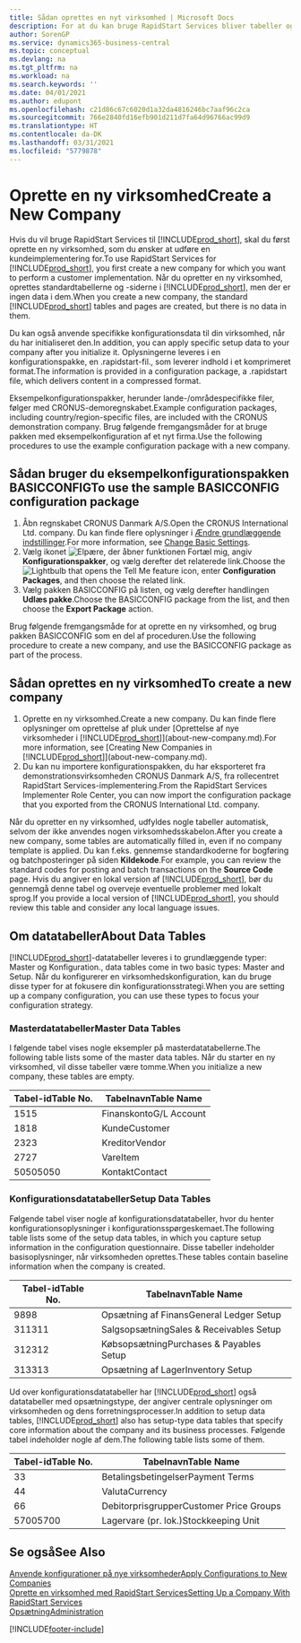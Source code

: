 ```yaml
---
title: Sådan oprettes en nyt virksomhed | Microsoft Docs
description: For at du kan bruge RapidStart Services bliver tabeller og sider oprettet, men der er ingen data i dem.
author: SorenGP
ms.service: dynamics365-business-central
ms.topic: conceptual
ms.devlang: na
ms.tgt_pltfrm: na
ms.workload: na
ms.search.keywords: ''
ms.date: 04/01/2021
ms.author: edupont
ms.openlocfilehash: c21d86c67c6020d1a32da4816246bc7aaf96c2ca
ms.sourcegitcommit: 766e2840fd16efb901d211d7fa64d96766ac99d9
ms.translationtype: HT
ms.contentlocale: da-DK
ms.lasthandoff: 03/31/2021
ms.locfileid: "5779878"
---
```

# <a name="create-a-new-company"></a><span data-ttu-id="2574c-103">Oprette en ny virksomhed</span><span class="sxs-lookup"><span data-stu-id="2574c-103">Create a New Company</span></span>
<span data-ttu-id="2574c-104">Hvis du vil bruge RapidStart Services til [!INCLUDE[prod_short](includes/prod_short.md)], skal du først oprette en ny virksomhed, som du ønsker at udføre en kundeimplementering for.</span><span class="sxs-lookup"><span data-stu-id="2574c-104">To use RapidStart Services for [!INCLUDE[prod_short](includes/prod_short.md)], you first create a new company for which you want to perform a customer implementation.</span></span> <span data-ttu-id="2574c-105">Når du opretter en ny virksomhed, oprettes standardtabellerne og -siderne i [!INCLUDE[prod_short](includes/prod_short.md)], men der er ingen data i dem.</span><span class="sxs-lookup"><span data-stu-id="2574c-105">When you create a new company, the standard [!INCLUDE[prod_short](includes/prod_short.md)] tables and pages are created, but there is no data in them.</span></span>

<span data-ttu-id="2574c-106">Du kan også anvende specifikke konfigurationsdata til din virksomhed, når du har initialiseret den.</span><span class="sxs-lookup"><span data-stu-id="2574c-106">In addition, you can apply specific setup data to your company after you initialize it.</span></span> <span data-ttu-id="2574c-107">Oplysningerne leveres i en konfigurationspakke, en .rapidstart-fil., som leverer indhold i et komprimeret format.</span><span class="sxs-lookup"><span data-stu-id="2574c-107">The information is provided in a configuration package, a .rapidstart file, which delivers content in a compressed format.</span></span>  

<span data-ttu-id="2574c-108">Eksempelkonfigurationspakker, herunder lande-/områdespecifikke filer, følger med CRONUS-demoregnskabet.</span><span class="sxs-lookup"><span data-stu-id="2574c-108">Example configuration packages, including country/region-specific files, are included with the CRONUS demonstration company.</span></span> <span data-ttu-id="2574c-109">Brug følgende fremgangsmåder for at bruge pakken med eksempelkonfiguration af et nyt firma.</span><span class="sxs-lookup"><span data-stu-id="2574c-109">Use the following procedures to use the example configuration package with a new company.</span></span>  

## <a name="to-use-the-sample-basicconfig-configuration-package"></a><span data-ttu-id="2574c-110">Sådan bruger du eksempelkonfigurationspakken BASICCONFIG</span><span class="sxs-lookup"><span data-stu-id="2574c-110">To use the sample BASICCONFIG configuration package</span></span>  
1. <span data-ttu-id="2574c-111">Åbn regnskabet CRONUS Danmark A/S.</span><span class="sxs-lookup"><span data-stu-id="2574c-111">Open the CRONUS International Ltd. company.</span></span> <span data-ttu-id="2574c-112">Du kan finde flere oplysninger i [Ændre grundlæggende indstillinger](ui-change-basic-settings.md).</span><span class="sxs-lookup"><span data-stu-id="2574c-112">For more information, see [Change Basic Settings](ui-change-basic-settings.md).</span></span>
2. <span data-ttu-id="2574c-113">Vælg ikonet ![Elpære, der åbner funktionen Fortæl mig](media/ui-search/search_small.png "Fortæl mig, hvad du vil foretage dig"), angiv **Konfigurationspakker**, og vælg derefter det relaterede link.</span><span class="sxs-lookup"><span data-stu-id="2574c-113">Choose the ![Lightbulb that opens the Tell Me feature](media/ui-search/search_small.png "Tell me what you want to do") icon, enter **Configuration Packages**, and then choose the related link.</span></span>  
3. <span data-ttu-id="2574c-114">Vælg pakken BASICCONFIG på listen, og vælg derefter handlingen **Udlæs pakke**.</span><span class="sxs-lookup"><span data-stu-id="2574c-114">Choose the BASICCONFIG package from the list, and then choose the **Export Package** action.</span></span>  

<span data-ttu-id="2574c-115">Brug følgende fremgangsmåde for at oprette en ny virksomhed, og brug pakken BASICCONFIG som en del af proceduren.</span><span class="sxs-lookup"><span data-stu-id="2574c-115">Use the following procedure to create a new company, and use the BASICCONFIG package as part of the process.</span></span>  

## <a name="to-create-a-new-company"></a><span data-ttu-id="2574c-116">Sådan oprettes en ny virksomhed</span><span class="sxs-lookup"><span data-stu-id="2574c-116">To create a new company</span></span>  
1. <span data-ttu-id="2574c-117">Oprette en ny virksomhed.</span><span class="sxs-lookup"><span data-stu-id="2574c-117">Create a new company.</span></span> <span data-ttu-id="2574c-118">Du kan finde flere oplysninger om oprettelse af pluk under [Oprettelse af nye virksomheder i [!INCLUDE[prod_short](includes/prod_short.md)]](about-new-company.md).</span><span class="sxs-lookup"><span data-stu-id="2574c-118">For more information, see [Creating New Companies in [!INCLUDE[prod_short](includes/prod_short.md)]](about-new-company.md).</span></span>
2. <span data-ttu-id="2574c-119">Du kan nu importere konfigurationspakken, du har eksporteret fra demonstrationsvirksomheden CRONUS Danmark A/S, fra rollecentret RapidStart Services-implementering.</span><span class="sxs-lookup"><span data-stu-id="2574c-119">From the RapidStart Services Implementer Role Center, you can now import the configuration package that you exported from the CRONUS International Ltd. company.</span></span>

<span data-ttu-id="2574c-120">Når du opretter en ny virksomhed, udfyldes nogle tabeller automatisk, selvom der ikke anvendes nogen virksomhedsskabelon.</span><span class="sxs-lookup"><span data-stu-id="2574c-120">After you create a new company, some tables are automatically filled in, even if no company template is applied.</span></span> <span data-ttu-id="2574c-121">Du kan f.eks. gennemse standardkoderne for bogføring og batchposteringer på siden **Kildekode**.</span><span class="sxs-lookup"><span data-stu-id="2574c-121">For example, you can review the standard codes for posting and batch transactions on the **Source Code** page.</span></span> <span data-ttu-id="2574c-122">Hvis du angiver en lokal version af [!INCLUDE[prod_short](includes/prod_short.md)], bør du gennemgå denne tabel og overveje eventuelle problemer med lokalt sprog.</span><span class="sxs-lookup"><span data-stu-id="2574c-122">If you provide a local version of [!INCLUDE[prod_short](includes/prod_short.md)], you should review this table and consider any local language issues.</span></span>

## <a name="about-data-tables"></a><span data-ttu-id="2574c-123">Om datatabeller</span><span class="sxs-lookup"><span data-stu-id="2574c-123">About Data Tables</span></span>
[!INCLUDE[prod_short](includes/prod_short.md)]<span data-ttu-id="2574c-124">-datatabeller leveres i to grundlæggende typer: Master og Konfiguration.</span><span class="sxs-lookup"><span data-stu-id="2574c-124">, data tables come in two basic types: Master and Setup.</span></span> <span data-ttu-id="2574c-125">Når du konfigurerer en virksomhedskonfiguration, kan du bruge disse typer for at fokusere din konfigurationsstrategi.</span><span class="sxs-lookup"><span data-stu-id="2574c-125">When you are setting up a company configuration, you can use these types to focus your configuration strategy.</span></span>  

### <a name="master-data-tables"></a><span data-ttu-id="2574c-126">Masterdatatabeller</span><span class="sxs-lookup"><span data-stu-id="2574c-126">Master Data Tables</span></span>  
<span data-ttu-id="2574c-127">I følgende tabel vises nogle eksempler på masterdatatabellerne.</span><span class="sxs-lookup"><span data-stu-id="2574c-127">The following table lists some of the master data tables.</span></span> <span data-ttu-id="2574c-128">Når du starter en ny virksomhed, vil disse tabeller være tomme.</span><span class="sxs-lookup"><span data-stu-id="2574c-128">When you initialize a new company, these tables are empty.</span></span>  

|<span data-ttu-id="2574c-129">Tabel-id</span><span class="sxs-lookup"><span data-stu-id="2574c-129">Table No.</span></span>|<span data-ttu-id="2574c-130">Tabelnavn</span><span class="sxs-lookup"><span data-stu-id="2574c-130">Table Name</span></span>|  
|-------------------|--------------------|  
|<span data-ttu-id="2574c-131">15</span><span class="sxs-lookup"><span data-stu-id="2574c-131">15</span></span>|<span data-ttu-id="2574c-132">Finanskonto</span><span class="sxs-lookup"><span data-stu-id="2574c-132">G/L Account</span></span>|  
|<span data-ttu-id="2574c-133">18</span><span class="sxs-lookup"><span data-stu-id="2574c-133">18</span></span>|<span data-ttu-id="2574c-134">Kunde</span><span class="sxs-lookup"><span data-stu-id="2574c-134">Customer</span></span>|  
|<span data-ttu-id="2574c-135">23</span><span class="sxs-lookup"><span data-stu-id="2574c-135">23</span></span>|<span data-ttu-id="2574c-136">Kreditor</span><span class="sxs-lookup"><span data-stu-id="2574c-136">Vendor</span></span>|  
|<span data-ttu-id="2574c-137">27</span><span class="sxs-lookup"><span data-stu-id="2574c-137">27</span></span>|<span data-ttu-id="2574c-138">Vare</span><span class="sxs-lookup"><span data-stu-id="2574c-138">Item</span></span>|  
|<span data-ttu-id="2574c-139">5050</span><span class="sxs-lookup"><span data-stu-id="2574c-139">5050</span></span>|<span data-ttu-id="2574c-140">Kontakt</span><span class="sxs-lookup"><span data-stu-id="2574c-140">Contact</span></span>|  

### <a name="setup-data-tables"></a><span data-ttu-id="2574c-141">Konfigurationsdatatabeller</span><span class="sxs-lookup"><span data-stu-id="2574c-141">Setup Data Tables</span></span>  
<span data-ttu-id="2574c-142">Følgende tabel viser nogle af konfigurationsdatatabeller, hvor du henter konfigurationsoplysninger i konfigurationsspørgeskemaet.</span><span class="sxs-lookup"><span data-stu-id="2574c-142">The following table lists some of the setup data tables, in which you capture setup information in the configuration questionnaire.</span></span> <span data-ttu-id="2574c-143">Disse tabeller indeholder basisoplysninger, når virksomheden oprettes.</span><span class="sxs-lookup"><span data-stu-id="2574c-143">These tables contain baseline information when the company is created.</span></span>  

|<span data-ttu-id="2574c-144">Tabel-id</span><span class="sxs-lookup"><span data-stu-id="2574c-144">Table No.</span></span>|<span data-ttu-id="2574c-145">Tabelnavn</span><span class="sxs-lookup"><span data-stu-id="2574c-145">Table Name</span></span>|  
|-------------------|--------------------|  
|<span data-ttu-id="2574c-146">98</span><span class="sxs-lookup"><span data-stu-id="2574c-146">98</span></span>|<span data-ttu-id="2574c-147">Opsætning af Finans</span><span class="sxs-lookup"><span data-stu-id="2574c-147">General Ledger Setup</span></span>|  
|<span data-ttu-id="2574c-148">311</span><span class="sxs-lookup"><span data-stu-id="2574c-148">311</span></span>|<span data-ttu-id="2574c-149">Salgsopsætning</span><span class="sxs-lookup"><span data-stu-id="2574c-149">Sales & Receivables Setup</span></span>|  
|<span data-ttu-id="2574c-150">312</span><span class="sxs-lookup"><span data-stu-id="2574c-150">312</span></span>|<span data-ttu-id="2574c-151">Købsopsætning</span><span class="sxs-lookup"><span data-stu-id="2574c-151">Purchases & Payables Setup</span></span>|  
|<span data-ttu-id="2574c-152">313</span><span class="sxs-lookup"><span data-stu-id="2574c-152">313</span></span>|<span data-ttu-id="2574c-153">Opsætning af Lager</span><span class="sxs-lookup"><span data-stu-id="2574c-153">Inventory Setup</span></span>|  

<span data-ttu-id="2574c-154">Ud over konfigurationsdatatabeller har [!INCLUDE[prod_short](includes/prod_short.md)] også datatabeller med opsætningstype, der angiver centrale oplysninger om virksomheden og dens forretningsprocesser.</span><span class="sxs-lookup"><span data-stu-id="2574c-154">In addition to setup data tables, [!INCLUDE[prod_short](includes/prod_short.md)] also has setup-type data tables that specify core information about the company and its business processes.</span></span> <span data-ttu-id="2574c-155">Følgende tabel indeholder nogle af dem.</span><span class="sxs-lookup"><span data-stu-id="2574c-155">The following table lists some of them.</span></span>  

|<span data-ttu-id="2574c-156">Tabel-id</span><span class="sxs-lookup"><span data-stu-id="2574c-156">Table No.</span></span>|<span data-ttu-id="2574c-157">Tabelnavn</span><span class="sxs-lookup"><span data-stu-id="2574c-157">Table Name</span></span>|  
|-------------------|--------------------|  
|<span data-ttu-id="2574c-158">3</span><span class="sxs-lookup"><span data-stu-id="2574c-158">3</span></span>|<span data-ttu-id="2574c-159">Betalingsbetingelser</span><span class="sxs-lookup"><span data-stu-id="2574c-159">Payment Terms</span></span>|  
|<span data-ttu-id="2574c-160">4</span><span class="sxs-lookup"><span data-stu-id="2574c-160">4</span></span>|<span data-ttu-id="2574c-161">Valuta</span><span class="sxs-lookup"><span data-stu-id="2574c-161">Currency</span></span>|  
|<span data-ttu-id="2574c-162">6</span><span class="sxs-lookup"><span data-stu-id="2574c-162">6</span></span>|<span data-ttu-id="2574c-163">Debitorprisgrupper</span><span class="sxs-lookup"><span data-stu-id="2574c-163">Customer Price Groups</span></span>|  
|<span data-ttu-id="2574c-164">5700</span><span class="sxs-lookup"><span data-stu-id="2574c-164">5700</span></span>|<span data-ttu-id="2574c-165">Lagervare (pr. lok.)</span><span class="sxs-lookup"><span data-stu-id="2574c-165">Stockkeeping Unit</span></span>|

  

## <a name="see-also"></a><span data-ttu-id="2574c-166">Se også</span><span class="sxs-lookup"><span data-stu-id="2574c-166">See Also</span></span>  
[<span data-ttu-id="2574c-167">Anvende konfigurationer på nye virksomheder</span><span class="sxs-lookup"><span data-stu-id="2574c-167">Apply Configurations to New Companies</span></span>](admin-apply-configuration-to-new-companies.md)  
[<span data-ttu-id="2574c-168">Oprette en virksomhed med RapidStart Services</span><span class="sxs-lookup"><span data-stu-id="2574c-168">Setting Up a Company With RapidStart Services</span></span>](admin-set-up-a-company-with-rapidstart.md)  
[<span data-ttu-id="2574c-169">Opsætning</span><span class="sxs-lookup"><span data-stu-id="2574c-169">Administration</span></span>](admin-setup-and-administration.md)


[!INCLUDE[footer-include](includes/footer-banner.md)]